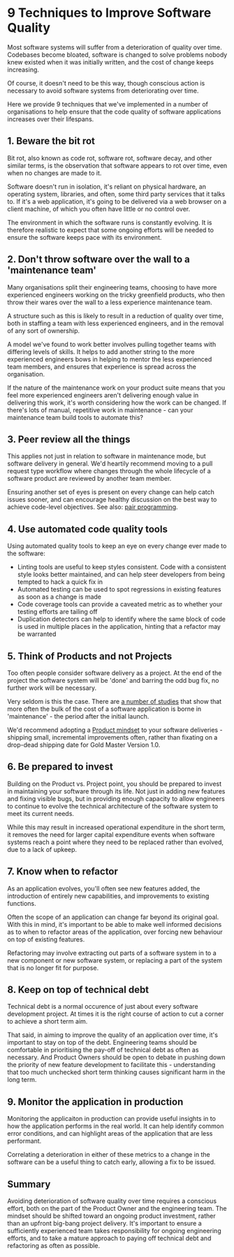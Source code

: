 # 9 Techniques to Improve Software Quality

Most software systems will suffer from a deterioration of quality over time. Codebases become bloated, software is changed to solve problems nobody knew existed when it was initially written, and the cost of change keeps increasing.

Of course, it doesn't need to be this way, though conscious action is necessary to avoid software systems from deteriorating over time.

Here we provide 9 techniques that we've implemented in a number of organisations to help ensure that the code quality of software applications increases over their lifespans.


## 1. Beware the bit rot

Bit rot, also known as code rot, software rot, software decay, and other similar terms, is the observation that software appears to rot over time, even when no changes are made to it.

Software doesn't run in isolation, it's reliant on physical hardware, an operating system, libraries, and often, some third party services that it talks to. If it's a web application, it's going to be delivered via a web browser on a client machine, of which you often have little or no control over.

The environment in which the software runs is constantly evolving. It is therefore realistic to expect that some ongoing efforts will be needed to ensure the software keeps pace with its environment.


## 2. Don't throw software over the wall to a 'maintenance team'

Many organisations split their engineering teams, choosing to have more experienced engineers working on the tricky greenfield products, who then throw their wares over the wall to a less experience maintenance team.

A structure such as this is likely to result in a reduction of quality over time, both in staffing a team with less experienced engineers, and in the removal of any sort of ownership.

A model we've found to work better involves pulling together teams with differing levels of skills. It helps to add another string to the more experienced engineers bows in helping to mentor the less experienced team members, and ensures that experience is spread across the organisation.

If the nature of the maintenance work on your product suite means that you feel more experienced engineers aren't delivering enough value in delivering this work, it's worth considering how the work can be changed. If there's lots of manual, repetitive work in maintenance - can your maintenance team build tools to automate this?


## 3. Peer review all the things

This applies not just in relation to software in maintenance mode, but software delivery in general. We'd heartily recommend moving to a pull request type workflow where changes through the whole lifecycle of a software product are reviewed by another team member.

Ensuring another set of eyes is present on every change can help catch issues sooner, and can encourage healthy discussion on the best way to achieve code-level objectives. See also: [pair programming](https://www.madetech.com/blog/pair-programming).


## 4. Use automated code quality tools

Using automated quality tools to keep an eye on every change ever made to the software:

- Linting tools are useful to keep styles consistent. Code with a consistent style looks better maintained, and can help steer developers from being tempted to hack a quick fix in
- Automated testing can be used to spot regressions in existing features as soon as a change is made
- Code coverage tools can provide a caveated metric as to whether your testing efforts are tailing off
- Duplication detectors can help to identify where the same block of code is used in multiple places in the application, hinting that a refactor may be warranted


## 5. Think of Products and not Projects

Too often people consider software delivery as a project. At the end of the project the software system will be 'done' and barring the odd bug fix, no further work will be necessary.

Very seldom is this the case. There are [a number of studies](https://pdfs.semanticscholar.org/7eee/629b22cd3db63296cac13a0c37cb0a7235f6.pdf) that show that more often the bulk of the cost of a software application is borne in 'maintenance' - the period after the initial launch.

We'd recommend adopting a [Product mindset](https://www.madetech.com/blog/products-not-projects) to your software deliveries - shipping small, incremental improvements often, rather than fixating on a drop-dead shipping date for Gold Master Version 1.0.


## 6. Be prepared to invest

Building on the Product vs. Project point, you should be prepared to invest in maintaining your software through its life. Not just in adding new features and fixing visible bugs, but in providing enough capacity to allow engineers to continue to evolve the technical architecture of the software system to meet its current needs.

While this may result in increased operational expenditure in the short term, it removes the need for larger capital expenditure events when software systems reach a point where they need to be replaced rather than evolved, due to a lack of upkeep.


## 7. Know when to refactor

As an application evolves, you'll often see new features added, the introduction of entirely new capabilities, and improvements to existing functions.

Often the scope of an application can change far beyond its original goal. With this in mind, it's important to be able to make well informed decisions as to when to refactor areas of the application, over forcing new behaviour on top of existing features.

Refactoring may involve extracting out parts of a software system in to a new component or new software system, or replacing a part of the system that is no longer fit for purpose.


## 8. Keep on top of technical debt

Technical debt is a normal occurence of just about every software development project. At times it is the right course of action to cut a corner to achieve a short term aim.

That said, in aiming to improve the quality of an application over time, it's important to stay on top of the debt. Engineering teams should be comfortable in prioritising the pay-off of technical debt as often as necessary. And Product Owners should be open to debate in pushing down the priority of new feature development to facilitate this - understanding that too much unchecked short term thinking causes significant harm in the long term.


## 9. Monitor the application in production

Monitoring the applicaiton in production can provide useful insights in to how the application performs in the real world. It can help identify common error conditions, and can highlight areas of the application that are less performant.

Correlating a deterioration in either of these metrics to a change in the software can be a useful thing to catch early, allowing a fix to be issued.


## Summary

Avoiding deterioration of software quality over time requires a conscious effort, both on the part of the Product Owner and the engineering team. The mindset should be shifted toward an ongoing product investment, rather than an upfront big-bang project delivery. It's important to ensure a sufficiently experienced team takes responsibility for ongoing engineering efforts, and to take a mature approach to paying off technical debt and refactoring as often as possible.
